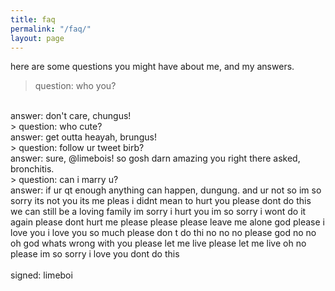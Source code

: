 ```yaml
---
title: faq
permalink: "/faq/"
layout: page
---
```


here are some questions you might have about me, and my answers.
<br>
> question: who you?
<br>
answer: don't care, chungus!
<br>
> question: who cute?
<br>
answer: get outta heayah, brungus!
<br>
> question: follow ur tweet birb?
<br>
answer: sure, @limebois! so gosh darn amazing you right there asked, bronchitis.
<br>
> question: can i marry u?
<br>
answer: if ur qt enough anything can happen, dungung. and ur not so im so sorry its not you its me pleas i didnt mean to hurt you please dont do this we can still be a loving family im sorry i hurt you im so sorry i wont do it again please dont hurt me please please please leave me alone god please i love you i love you so much please don t do thi no no no please god no no oh god whats wrong with you please let me live please let me live oh no please im so sorry i love you dont do this 
<br>
<br>
signed: limeboi